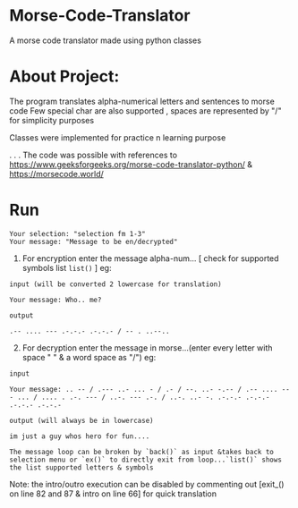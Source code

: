 # Morse-Code-Translator
 A morse code translator made using python classes

# About Project:

The program translates alpha-numerical letters and sentences to morse code
Few special char are also supported , spaces are represented by "/" for simplicity purposes

Classes were implemented for practice n learning purpose

.
.
.
The code was possible with references to https://www.geeksforgeeks.org/morse-code-translator-python/ & https://morsecode.world/

# Run

```
Your selection: "selection fm 1-3"
Your message: "Message to be en/decrypted"
```
1) For encryption enter the message alpha-num... [ check for supported symbols list `list()` ]
eg:

```input (will be converted 2 lowercase for translation)```
```
Your message: Who.. me?
```
```output```
```
.-- .... --- .-.-.- .-.-.- / -- . ..--..
```

2) For decryption enter the message in morse...(enter every letter with space " " & a word space as "/")
eg:

```input```
```
Your message: .. -- / .--- ..- ... - / .- / --. ..- -.-- / .-- .... --- ... / .... . .-. --- / ..-. --- .-. / ..-. ..- -. .-.-.- .-.-.- .-.-.- .-.-.- 
```
```output (will always be in lowercase)```
```
im just a guy whos hero for fun....
```

```The message loop can be broken by `back()` as input &takes back to selection menu or `ex()` to directly exit from loop...`list()` shows the list supported letters & symbols```

Note: the intro/outro execution can be disabled by commenting out [exit_() on line 82 and 87 & intro on line 66] for quick translation

